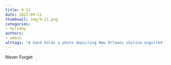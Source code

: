 ```yaml
---
title: 9-11
date: 2022-09-11
thumbnail: img/9-11.png
categories:
- holiday
authors:
- admin
alttags: "A hand holds a photo depicting New Orleans skyline engulfed in smoke after Hurricane Katrina; a poignant reminder of loss ..."
---
```

Never Forget
